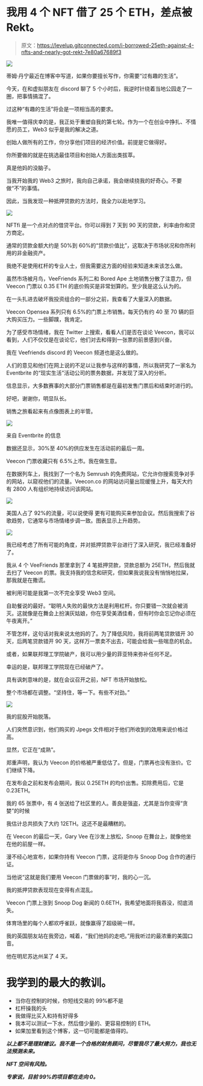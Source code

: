 # 我用 4 个 NFT 借了 25 个 ETH，差点被 Rekt。

> 原文：<https://levelup.gitconnected.com/i-borrowed-25eth-against-4-nfts-and-nearly-got-rekt-7e80a67689f3>

![](img/51daf86aa9b20b53ed4f7fbf8e710a53.png)

蒂姆·丹宁最近在博客中写道，如果你要擅长写作，你需要“过有趣的生活”。

今天，在和虚拟朋友在 discord 聊了 5 个小时后，我逆时针绕着当地公园走了一圈，把事情搞混了。

过这种“有趣的生活”将会是一项相当高的要求。

我唯一值得庆幸的是，我正处于重塑自我的第七轮。作为一个在创业中挣扎、不情愿的员工，Web3 似乎是我的解决之道。

创始人做所有的工作，你分享他们项目的经济价值。前提是它做得好。

你所要做的就是在挑选最佳项目和创始人方面出类拔萃。

真是他妈的没脑子。

当我开始我的 Web3 之旅时，我向自己承诺，我会继续挠我的好奇心。不要做“不”的事情。

因此，当我发现一种抵押贷款的方法时，我全力以赴地学习。

![](img/2032868779db47593c255df3ed547ccd.png)

NFTfi 是一个点对点的借贷平台。你可以得到 7 天到 90 天的贷款，利率由你和贷方商定。

通常的贷款金额大约是 50%到 60%的“贷款价值比”，这取决于市场状况和你所利用的非金融资产。

我绝不是使用杠杆的专业人士，但我需要这方面的经验来知道未来该怎么做。

虽然市场被月鸟，VeeFriends 系列二和 Bored Ape 土地销售分散了注意力，但 Veecon 门票以 0.35 ETH 的底价购买是非常划算的。至少我是这么认为的。

在一头扎进去破坏我投资组合的一部分之前，我查看了大量深入的数据。

Veecon Opensea 系列只有 6.5%的门票上市销售。每天仍有约 40 至 70 辆的巨大购买压力。一些脚蹼，我肯定。

为了感受市场情绪，我在 Twitter 上搜索，看看人们是否在谈论 Veecon，我可以看到，人们不仅仅是在谈论它，他们对去和得到一张票的前景感到兴奋。

我在 Veefriends discord 的 Veecon 频道也是这么做的。

人们的意见和他们在网上说的不足以让我参与这样的事情，所以我研究了一家名为 Eventbrite 的“现实生活”活动公司的票务数据，并发现了深入的分析。

信息显示，大多数赛事的大部分门票销售都是在最初发售门票后和结束时进行的。

好吧，谢谢你，明显队长。

销售之旅看起来有点像图表上的半管。

![](img/3c55e9ed5382357e1000d7d13729b9be.png)

来自 Eventbrite 的信息

数据还显示，30%至 40%的供应发生在活动前的最后一周。

Veecon 门票收藏只有 6.5%上市。我在做生意。

在数据列车上，我找到了一个名为 Semrush 的免费网站，它允许你搜索竞争对手的网站，以窥视他们的流量。Veecon.co 的网站访问量出现缓慢上升，每天大约有 2800 人有组织地持续访问该网站。

![](img/8ef33c5024f4ded0e5599be1518faa67.png)

美国人占了 92%的流量，可以说使得
更有可能购买来参加会议。然后我搜索了谷歌趋势，它通常与市场情绪步调一致。图表显示上升趋势。

![](img/06ce4a71641526bfe962943dcd0f3e24.png)

我已经考虑了所有可能的角度，并对抵押贷款平台进行了深入研究，我已经准备好了。

我从 4 个 VeeFriends 那里拿到了 4 笔抵押贷款，贷款总额为 25ETH，然后我就去扫了 Veecon 的票。我支持我的信念和研究，但如果我说我没有悄悄地拉屎，那我就是在撒谎。

被利用可能是我第一次不完全享受 Web3 空间。

自助餐说的最好。“聪明人失败的最快方法是利用杠杆。你只要错一次就会被消灭。这就像是在舞会上扮演灰姑娘，你在享受美酒佳肴，但有时你会忘记你必须在午夜离开。”

不管怎样，这句话对我来说太他妈的了。为了降低风险，我将前两笔贷款错开 30 天，后两笔贷款错开 90 天，这样万一票卖不出去，可能会给我一些喘息的机会。

或者，如果联邦理工学院破产，我可以用少量的菲亚特来弥补任何不足。

幸运的是，联邦理工学院现在已经破产了。

具有讽刺意味的是，就在会议召开之前，NFT 市场开始放松。

整个市场都在调整。“坚持住，等一下。有些不对劲。”

![](img/1c05504a4834054e14478d8286cdb637.png)

我的屁股开始脱落。

人们突然意识到，他们购买的 Jpegs 文件相对于他们所收到的效用来说价格过高。

显然，它正在“成熟”。

郑重声明，我认为 Veecon 的价格被严重低估了。但是，门票再也没有涨价。它们继续下降。

在发布会之前和发布会期间，我以 0.25ETH 的均价出售。扣除费用后，它是 0.23ETH。

我的 65 张票中，有 4 张送给了社区里的人。善良是强盗，尤其是当你变得“贪婪”的时候

我估计总共损失了大约 12ETH。这还不是最糟糕的。

在 Veecon 的最后一天，Gary Vee 在沙发上放松，Snoop 在舞台上，就像他坐在他的前屋一样。

漫不经心地宣布，如果你持有 Veecon 门票，这将是你与 Snoop Dog 合作的通行证。

当他说“这就是我们要用 Veecon 门票做的事”时，我的心一沉。

我的抵押贷款表现现在变得有点混乱。

Veecon 门票上涨到 Snoop Dog 新闻的 0.6ETH，我希望地面将我吞没，彻底消失。

体育场里的每个人都欢呼雀跃，就像赢得了超级碗一样。

我的英国朋友站在我旁边，喊着，“我们他妈的走吧。”用我听过的最浓重的美国口音。

他在明尼苏达州呆了 4 天。

# 我学到的最大的教训。

*   当你在控制的时候，你短线交易的 99%都不是
*   杠杆操我的头
*   我做得比买入和持有好得多
*   我本可以测试一下水，然后借少量的、更容易控制的 ETH。
*   如果加里看到这个博客，这一切可能都是值得的。

***以上都不是理财建议。我不是一个合格的财务顾问，尽管我尽了最大努力，我也无法预测未来。***

***NFT 空间有风险。***

***专家说，目前 99%的项目都在走向 0。***